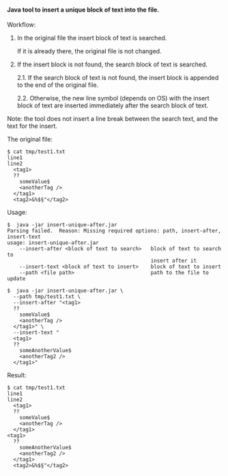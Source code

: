 #### Java tool to insert a unique block of text into the file.

Workflow:
  1. In the original file the insert block of text is searched.

     If it is already there, the original file is not changed.

  2. If the insert block is not found, the search block of text is searched.
    
        2.1. If the search block of text is not found, 
             the insert block is appended to the end of the original file.

        2.2. Otherwise, the new line symbol (depends on OS) with the insert block of text 
            are inserted immediately after the search block of text.

Note: the tool does not insert a line break between the search text, and the text for the insert.

The original file:
```
$ cat tmp/test1.txt 
line1
line2
  <tag1>
  ??
    someValue$
    <anotherTag />
  </tag1>
  <tag2>&%$§"</tag2>
```
Usage:
```
$  java -jar insert-unique-after.jar
Parsing failed.  Reason: Missing required options: path, insert-after, insert-text
usage: insert-unique-after.jar
    --insert-after <block of text to search>   block of text to search to
                                               insert after it
    --insert-text <block of text to insert>    block of text to insert
    --path <file path>                         path to the file to update

$  java -jar insert-unique-after.jar \
  --path tmp/test1.txt \
  --insert-after "<tag1>
  ??
    someValue$
    <anotherTag />
  </tag1>" \
  --insert-text "
  <tag1>
  ??
    someAnotherValue$
    <anotherTag2 />
  </tag1>"
```
Result:  
```  
$ cat tmp/test1.txt 
line1
line2
  <tag1>
  ??
    someValue$
    <anotherTag />
  </tag1>
<tag1>
  ??
    someAnotherValue$
    <anotherTag2 />
  </tag1>
  <tag2>&%$§"</tag2>
```
